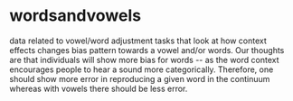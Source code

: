 # wordsandvowels
data related to vowel/word adjustment tasks that look at how context effects changes bias pattern towards a vowel and/or words.  Our thoughts are that individuals will show more bias for words -- as the word context encourages people to hear a sound more categorically. Therefore, one should show more error in reproducing a given word in the continuum whereas with vowels there should be less error. 
